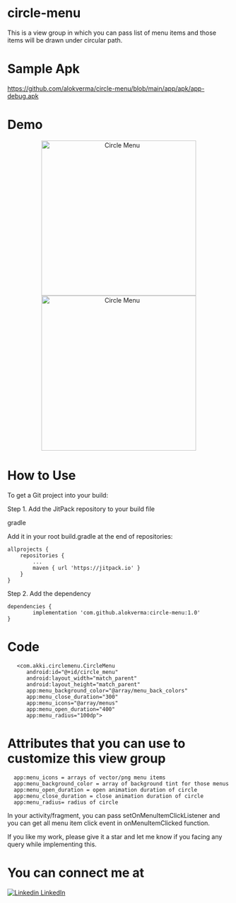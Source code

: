 # circle-menu
This is a view group in which you can pass list of menu items and those items will be drawn under circular path.

# Sample Apk

https://github.com/alokverma/circle-menu/blob/main/app/apk/app-debug.apk

# Demo 
  <p align="center">
  <img src="https://user-images.githubusercontent.com/7018540/99903342-c475f900-2ce9-11eb-81f6-a62fa9e742ab.gif" width="350" title="Circle Menu">
  
  <img src="https://user-images.githubusercontent.com/7018540/99903389-13239300-2cea-11eb-9890-7e128c2d7947.gif" width="350" title="Circle Menu">
  </p>


# How to Use
To get a Git project into your build:

Step 1. Add the JitPack repository to your build file

gradle

Add it in your root build.gradle at the end of repositories:

	allprojects {
		repositories {
			...
			maven { url 'https://jitpack.io' }
		}
	}
  
Step 2. Add the dependency

	dependencies {
	        implementation 'com.github.alokverma:circle-menu:1.0'
	}

# Code 

       <com.akki.circlemenu.CircleMenu
          android:id="@+id/circle_menu"
          android:layout_width="match_parent"
          android:layout_height="match_parent"
          app:menu_background_color="@array/menu_back_colors"
          app:menu_close_duration="300"
          app:menu_icons="@array/menus"
          app:menu_open_duration="400"
          app:menu_radius="100dp">
        
  # Attributes that you can use to customize this view group
      app:menu_icons = arrays of vector/png menu items
      app:menu_background_color = array of background tint for those menus
      app:menu_open_duration = open animation duration of circle
      app:menu_close_duration = close animation duration of circle
      app:menu_radius= radius of circle
      
   In your activity/fragment, you can pass setOnMenuItemClickListener and you can get all menu item click event in onMenuItemClicked function.


If you like my work, please give it a star and let me know if you facing any query while implementing this.

# You can connect me at
[![Linkedin](https://i.stack.imgur.com/gVE0j.png) LinkedIn](https://www.linkedin.com/in/alok-verma-73882666/)
&nbsp;

   
   
